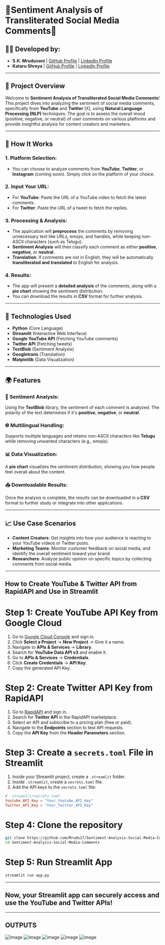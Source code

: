 # 🌟**Sentiment Analysis of Transliterated Social Media Comments**🌟 

## 🧑‍💻 **Developed by:**
- **S.K. Mruduvani**  |  [GitHub Profile](https://github.com/Mrudu17) | [LinkedIn Profile](https://www.linkedin.com/in/s-k-mruduvani)
- **Kataru Shreya**  |  [GitHub Profile](https://github.com/KataruShreya) | [LinkedIn Profile](https://www.linkedin.com/in/shreyakataru)

---

## 📜 **Project Overview**

Welcome to **Sentiment Analysis of Transliterated Social Media Comments**! This project dives into analyzing the sentiment of social media comments, specifically from **YouTube** and **Twitter** (X), using **Natural Language Processing (NLP)** techniques. The goal is to assess the overall mood (positive, negative, or neutral) of user comments on various platforms and provide insightful analysis for content creators and marketers.

---

## 🚀 **How It Works**

### 1. **Platform Selection:**
- You can choose to analyze comments from **YouTube**, **Twitter**, or **Instagram** (coming soon). Simply click on the platform of your choice.

### 2. **Input Your URL:**
- For **YouTube**: Paste the URL of a YouTube video to fetch the latest comments.
- For **Twitter**: Paste the URL of a tweet to fetch the replies.

### 3. **Processing & Analysis:**
- The application will **preprocess** the comments by removing unnecessary text like URLs, emojis, and handles, while keeping non-ASCII characters (such as Telugu).
- **Sentiment Analysis** will then classify each comment as either **positive**, **negative**, or **neutral**.
- **Translation**: If comments are not in English, they will be automatically **transliterated and translated** to English for analysis.

### 4. **Results:**
- The app will present a **detailed analysis** of the comments, along with a **pie chart** showing the sentiment distribution.
- You can download the results in **CSV** format for further analysis.

---

## 🔧 **Technologies Used**
- **Python** (Core Language)
- **Streamlit** (Interactive Web Interface)
- **Google YouTube API** (Fetching YouTube comments)
- **Twitter API** (Fetching tweets)
- **TextBlob** (Sentiment Analysis)
- **Googletrans** (Translation)
- **Matplotlib** (Data Visualization)

---

## 🌍 **Features**

### 🎯 **Sentiment Analysis**:
Using the **TextBlob** library, the sentiment of each comment is analyzed. The polarity of the text determines if it's **positive**, **negative**, or **neutral**.

### 🌐 **Multilingual Handling**:
Supports multiple languages and retains non-ASCII characters like **Telugu** while removing unwanted characters (e.g., emojis).

### 📊 **Data Visualization**:
A **pie chart** visualizes the sentiment distribution, showing you how people feel overall about the content.

### 📥 **Downloadable Results**:
Once the analysis is complete, the results can be downloaded in a **CSV** format to further study or integrate into other applications.

---

## 📈 **Use Case Scenarios**

- **Content Creators**: Get insights into how your audience is reacting to your YouTube videos or Twitter posts.
- **Marketing Teams**: Monitor customer feedback on social media, and identify the overall sentiment toward your brand.
- **Researchers**: Analyze public opinion on specific topics by collecting comments from social media.

---
## How to Create YouTube & Twitter API from RapidAPI and Use in Streamlit

# Step 1: Create YouTube API Key from Google Cloud

1. Go to [Google Cloud Console](https://console.cloud.google.com/) and sign in.
2. Click **Select a Project** → **New Project** → Give it a name.
3. Navigate to **APIs & Services** → **Library**.
4. Search for **YouTube Data API v3** and enable it.
5. Go to **APIs & Services** → **Credentials**.
6. Click **Create Credentials** → **API Key**.
7. Copy the generated API Key.

# Step 2: Create Twitter API Key from RapidAPI

1. Go to [RapidAPI](https://rapidapi.com/) and sign in.
2. Search for **Twitter API** in the RapidAPI marketplace.
3. Select an API and subscribe to a pricing plan (free or paid).
4. Navigate to the **Endpoints** section to test API requests.
5. Copy the **API Key** from the **Header Parameters** section.

# Step 3: Create a `secrets.toml` File in Streamlit

1. Inside your Streamlit project, create a `.streamlit` folder.
2. Inside `.streamlit`, create a `secrets.toml` file.
3. Add the API keys to the `secrets.toml` file:

```toml
# .streamlit/secrets.toml
Youtube_API_Key = "Your_Youtube_API_Key"
Twitter_API_Key = "Your_Twitter_API_Key"
```

# Step 4: Clone the repository

   ```bash
   git clone https://github.com/Mrudu17/Sentiment-Analysis-Social-Media-Comments.git
   cd Sentiment-Analysis-Social-Media-Comments
```

# Step 5: Run Streamlit App
```bash
streamlit run app.py
```

---
## Now, your Streamlit app can securely access and use the YouTube and Twitter APIs!
---

## OUTPUTS
![image](https://github.com/user-attachments/assets/81175421-53b3-4998-b3bb-63554f481424)
![image](https://github.com/user-attachments/assets/232bdc64-7aa1-44e9-a2cc-65c8cec89665)
![image](https://github.com/user-attachments/assets/457ca1e2-179c-4c7c-b06e-a3b4d0ad93f9)
![image](https://github.com/user-attachments/assets/43245899-2d27-4cfd-98fe-76fed7f58129)
![image](https://github.com/user-attachments/assets/f01ce591-73c5-43b3-b570-d7f79efaacb2)







